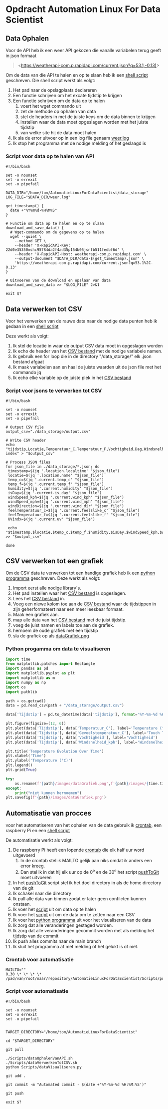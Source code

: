 # Opdracht Automation Linux For Data Scientist

## Data Ophalen

Voor de API heb ik een weer API gekozen die vanalle variabelen terug geeft in json formaat

> <<https://weatherapi-com.p.rapidapi.com/current.json?q=53.1,-0.13)>>

Om de data van die API te halen en op te slaan heb ik een [shell script](#script-voor-data-op-te-halen-van-api) geschreven.
Die shell script werkt als volgt:

1. Het pad naar de opslagplaats declareren
2. Een functie schrijven om het excate tijdstip te krijgen
3. Een functie schrijven om de data op te halen
   1. voert het wget commando uit
   2. zet de methode op ophalen van data
   3. stel de headers in met de juiste keys om de data binnen te krijgen
   4. instellen waar de data moet opgeslagen worden met het juiste tijdstip
   5. van welke site hij de data moet halen
4. Ik sla de error uitvoer op in een log file genaam [weer.log](/data_storage/weer.log)
5. Ik stop het programma met de nodige melding of het geslaagd is

### Script voor data op te halen van API

```shell
#!/bin/bash

set -o nounset
set -o errexit
set -o pipefail

DATA_DIR="/home/tom/AutomatieLinuxForDataScientist/data_storage"
LOG_FILE="$DATA_DIR/weer.log"

get_timestamp() {
  date +"%Y%m%d-%H%M%S"
}

# Functie om data op te halen en op te slaan
download_and_save_data() {
  # Wget-commando om de gegevens op te halen
  wget --quiet \
    --method GET \
    --header 'X-RapidAPI-Key: 22d0e35350mshc95784da2f4ad35p154b05jsnfb511fedbf6d' \
    --header 'X-RapidAPI-Host: weatherapi-com.p.rapidapi.com' \
    --output-document "$DATA_DIR/data-$(get_timestamp).json" \
    'https://weatherapi-com.p.rapidapi.com/current.json?q=53.1%2C-0.13'
}

# Uitvoeren van de download en opslaan van data
download_and_save_data >> "$LOG_FILE" 2>&1

exit $?

```

## Data verwerken tot CSV

Voor het verwerken van de rauwe data naar de nodige data punten heb ik gedaan in een [shell script](#script-voor-jsons-te-verwerken-tot-csv)

Deze werkt als volgt:

1. Ik stel de locatie in waar de output CSV data moet in opgeslagen worden
2. Ik echo de header van het [CSV bestand](/data_storage/output.csv) met de nodige variabele namen.
3. Ik gebruik een for loop die in de directory "/data_storage/" elk .json bestand afgaat
4. Ik maak variabelen aan en haal de juiste waarden uit de json file met het commando jq
5. Ik echo elke variable op de juiste plek in het [CSV bestand](/data_storage/output.csv)

### Script voor jsons te verwerken tot CSV

```shell
#!/bin/bash

set -o nounset
set -o errexit
set -o pipefail

# Output CSV file
output_csv="./data_storage/output.csv"

# Write CSV header
echo "tijdstip,Locatie,Temperatuur_C,Temperatuur_F,Vochtigheid,Dag,Windsnelheid_kph,Windsnelheid_mph,Windrichting,Gevoelstemperatuur_C,Gevoelstemperatuur_F,UV index" > "$output_csv"

# Process JSON files
for json_file in ./data_storage/*.json; do
 timestamp=$(jq '.location.localtime' "$json_file")
 locatie=$(jq '.location.name' "$json_file")
 temp_c=$(jq '.current.temp_c' "$json_file")
 temp_f=$(jq '.current.temp_f' "$json_file")
 humidity=$(jq '.current.humidity' "$json_file")
 isDay=$(jq '.current.is_day' "$json_file")
 windSpeed_kph=$(jq '.current.wind_kph' "$json_file")
 windSpeed_mph=$(jq '.current.wind_mph' "$json_file")
 windDirection=$(jq '.current.wind_dir' "$json_file")
 feelTemperatuur_c=$(jq '.current.feelslike_c' "$json_file")
 feelTemperatuur_f=$(jq '.current.feelslike_f' "$json_file")
 UVindx=$(jq '.current.uv' "$json_file")

 echo "$timestamp,$locatie,$temp_c,$temp_f,$humidity,$isDay,$windSpeed_kph,$windSpeed_mph,$windDirection,$feelTemperatuur_c,$feelTemperatuur_f,$UVindx" >> "$output_csv"

done

```

## CSV verwerken tot een grafiek

Om de CSV data te verwerken tot een handige grafiek heb ik een [python programma](#python-progamma-om-data-te-visualiseren) geschreven.
Deze werkt als volgt:

1. Import eerst alle nodige library's.
2. Het pad instellen waar het [CSV bestand](/data_storage/output.csv) is opgeslagen.
3. Lees het [CSV bestand](/data_storage/output.csv) in.
4. Voeg een niewe kolom toe aan de [CSV bestand](/data_storage/output.csv) waar de tijdstippen in zijn geherformateert naar een meer leesbaar formaat.
5. Maak een grafiek aan.
6. map alle data van het [CSV bestand](/data_storage/output.csv) met de juist tijdstip.
7. voeg de juist namen en labels toe aan de grafiek.
8. hernoem de oude grafiek met een tijdstip
9. sla de grafiek op als [dataGrafiek.png](/images/dataGrafiek.png)

### Python progamma om data te visualiseren

```python
import time
from matplotlib.patches import Rectangle
import pandas as pd
import matplotlib.pyplot as plt
import matplotlib as m
import numpy as np
import os
import pathlib

path = os.getcwd()
data = pd.read_csv(path + "/data_storage/output.csv")

data['Tijdstip'] = pd.to_datetime(data['tijdstip'], format='%Y-%m-%d %H:%M')

plt.figure(figsize=(12, 6))
plt.plot(data['Tijdstip'], data['Temperatuur_C'], label='Temperature (°C)')
plt.plot(data['Tijdstip'], data['Gevoelstemperatuur_C'], label='Touch Temperature (°C)')
plt.plot(data['Tijdstip'], data['Vochtigheid'], label='Vochtigheid')
plt.plot(data['Tijdstip'], data['Windsnelheid_kph'], label='Windsnelheid (Km/H)')

plt.title('Temperature Evolution Over Time')
plt.xlabel('Time')
plt.ylabel('Temperature (°C)')
plt.legend()
plt.grid(True)

try:
    os.rename(f'{path}/images/dataGrafiek.png',f'{path}/images/{time.time()}dataGrafiek.png')
except:
    print("niet kunnen hernoemen")
plt.savefig(f'{path}/images/dataGrafiek.png')


```

## Automatisatie van procces

voor het automatiseren van het ophalen van de data gebruik ik [crontab](#crontab-voor-automatisatie), een raspberry Pi en een [shell script](#script-voor-automatisatie)

De automatisatie werkt als volgt:

1. De raspberry Pi heeft een lopende [crontab](#crontab-voor-automatisatie) die elk half uur word uitgevoerd
   1. In de crontab stel ik MAILTO gelijk aan niks omdat ik anders een error kreeg.
   2. Dan stel ik in dat hij elk uur op de 0<sup>e</sup> en de 30<sup>e</sup> het script [pushToGit](#script-voor-automatisatie) moet uitvoeren
2. In het [pushToGit](#script-voor-automatisatie) script stel ik het doel directory in als de home directory van de git
3. Ik schakel naar die directory
4. Ik pull alle data van binnen zodat er later geen confilcten kunnen onstaan.
5. Ik voer het [script](#script-voor-data-op-te-halen-van-api) uit om data op te halen
6. Ik voer het [script](#script-voor-jsons-te-verwerken-tot-csv) uit om de data om te zetten naar een CSV
7. Ik voer het [python programma](#python-progamma-om-data-te-visualiseren) uit voor het visualiseren van de data
8. Ik zorg dat alle veranderingen gestaged worden.
9. Ik zorg dat alle veranderingen gecommit worden met als melding het tijdstip van de commit
10. Ik push alles commits naar de main branch
11. Ik sluit het programma af met melding of het gelukt is of niet.

### Crontab voor automatisatie

```shell
MAILTO=""
0,30 \* \* \* \* /pad/van/root/naar/repository/AutomatieLinuxForDataScientist/Scripts/pushToGit.sh

```

### Script voor automatisatie

```shell
#!/bin/bash

set -o nounset
set -o errexit
set -o pipefail


TARGET_DIRECTORY="/home/tom/AutomatieLinuxForDataScientist"

cd "$TARGET_DIRECTORY"

git pull

./Scripts/dataOphalenVanAPI.sh
./Scripts/dataVerwerkenTotCSV.sh
python Scripts/dataVisualiseren.py

git add .

git commit -m "Automated commit - $(date +'%Y-%m-%d %H:%M:%S')"

git push

exit $?
```
